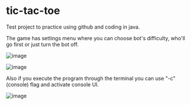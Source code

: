 # tic-tac-toe

Test project to practice using github and coding in java.

The game has settings menu where you can choose bot's difficulty, who'll go first or just turn the bot off.

![image](https://user-images.githubusercontent.com/53537000/113491804-263a4100-94dc-11eb-9cfb-34653117a920.png)

![image](https://user-images.githubusercontent.com/53537000/113491829-44a03c80-94dc-11eb-948e-c7506bade3a5.png)

Also if you execute the program through the terminal you can use "-c" (console) flag and activate console UI.

![image](https://user-images.githubusercontent.com/53537000/113491914-e32c9d80-94dc-11eb-9508-1fcb023d1ee2.png)
